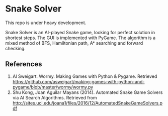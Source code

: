 # Snake Solver

This repo is under heavy development.

Snake Solver is an AI-played Snake game, looking for perfect solution in shortest steps. The GUI is implemented with PyGame. The algorithm is a mixed method of BFS, Hamiltonian path, A* searching and forward checking. 

## References
1. Al Sweigart. Wormy. Making Games with Python & Pygame. Retrieved https://github.com/asweigart/making-games-with-python-and-pygame/blob/master/wormy/wormy.py
2. Shu Kong, Joan Aguilar Mayans (2014). Automated Snake Game Solvers via AI Search Algorithms. Retrieved from http://sites.uci.edu/joana1/files/2016/12/AutomatedSnakeGameSolvers.pdf 